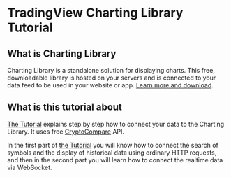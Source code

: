 # TradingView Charting Library Tutorial

## What is Charting Library

Charting Library is a standalone solution for displaying charts. This free, downloadable library is hosted on your servers and is connected to your data feed to be used in your website or app. [Learn more and download][website-url].

## What is this tutorial about

[The Tutorial][tutorial-url] explains step by step how to connect your data to the Charting Library. It uses free [CryptoCompare][cryptocompare-url] API.

In the first part of [the Tutorial][tutorial-url] you will know how to connect the search of symbols and the display of historical data using ordinary HTTP requests, and then in the second part you will learn how to connect the realtime data via WebSocket.

[website-url]: https://www.tradingview.com/HTML5-stock-forex-bitcoin-charting-library/
[tutorial-url]: documentation/home.md
[cryptocompare-url]: https://github.com/tradingview/charting-library-tutorial/wiki

